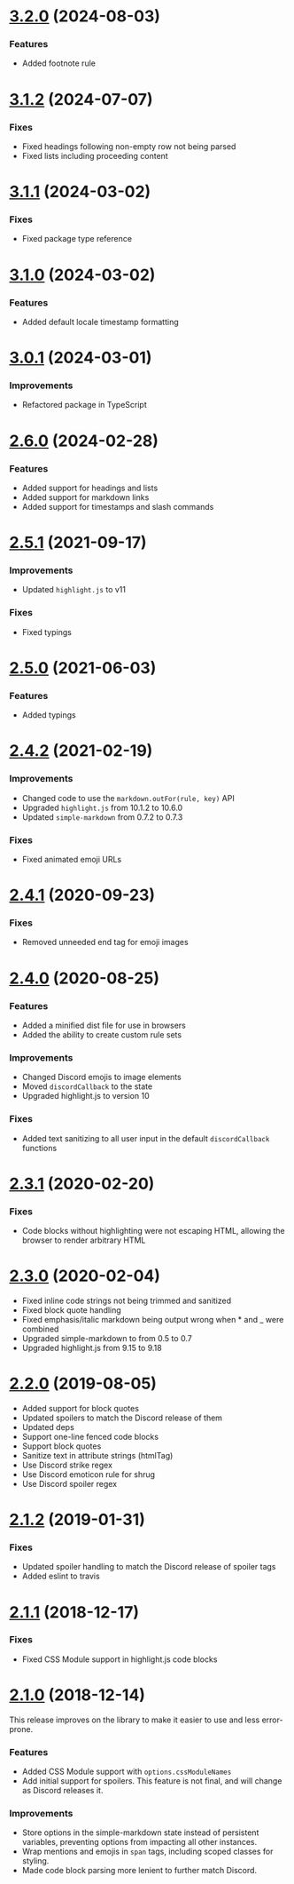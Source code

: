# [3.2.0](https://github.com/odiffey/discord-markdown/compare/v3.1.2...v3.2.0) (2024-08-03)

### Features

- Added footnote rule

# [3.1.2](https://github.com/odiffey/discord-markdown/compare/v3.1.1...v3.1.2) (2024-07-07)

### Fixes

- Fixed headings following non-empty row not being parsed
- Fixed lists including proceeding content

# [3.1.1](https://github.com/odiffey/discord-markdown/compare/v3.1.0...v3.1.1) (2024-03-02)

### Fixes

- Fixed package type reference

# [3.1.0](https://github.com/odiffey/discord-markdown/compare/v3.0.1...v3.1.0) (2024-03-02)

### Features

- Added default locale timestamp formatting

# [3.0.1](https://github.com/odiffey/discord-markdown/compare/v2.6.0...v3.0.1) (2024-03-01)

### Improvements

- Refactored package in TypeScript

# [2.6.0](https://github.com/odiffey/discord-markdown/compare/v2.5.1...v2.6.0) (2024-02-28)

### Features

- Added support for headings and lists
- Added support for markdown links
- Added support for timestamps and slash commands

# [2.5.1](https://github.com/brussell98/discord-markdown/compare/v2.5.0...v2.5.1) (2021-09-17)

### Improvements

- Updated `highlight.js` to v11

### Fixes

- Fixed typings

# [2.5.0](https://github.com/brussell98/discord-markdown/compare/v2.4.2...v2.5.0) (2021-06-03)

### Features

- Added typings

# [2.4.2](https://github.com/brussell98/discord-markdown/compare/v2.4.1...v2.4.2) (2021-02-19)

### Improvements

- Changed code to use the `markdown.outFor(rule, key)` API
- Upgraded `highlight.js` from 10.1.2 to 10.6.0
- Updated `simple-markdown` from 0.7.2 to 0.7.3

### Fixes

- Fixed animated emoji URLs

# [2.4.1](https://github.com/brussell98/discord-markdown/compare/v2.4.0...v2.4.1) (2020-09-23)

### Fixes

- Removed unneeded end tag for emoji images

# [2.4.0](https://github.com/brussell98/discord-markdown/compare/v2.3.1...v2.4.0) (2020-08-25)

### Features

- Added a minified dist file for use in browsers
- Added the ability to create custom rule sets

### Improvements

- Changed Discord emojis to image elements
- Moved `discordCallback` to the state
- Upgraded highlight.js to version 10

### Fixes

- Added text sanitizing to all user input in the default `discordCallback` functions

# [2.3.1](https://github.com/brussell98/discord-markdown/compare/v2.3.0...v2.3.1) (2020-02-20)

### Fixes

- Code blocks without highlighting were not escaping HTML, allowing the browser to render arbitrary HTML

# [2.3.0](https://github.com/brussell98/discord-markdown/compare/v2.2.0...v2.3.0) (2020-02-04)

- Fixed inline code strings not being trimmed and sanitized
- Fixed block quote handling
- Fixed emphasis/italic markdown being output wrong when * and _ were combined
- Upgraded simple-markdown to from 0.5 to 0.7
- Upgraded highlight.js from 9.15 to 9.18

# [2.2.0](https://github.com/brussell98/discord-markdown/compare/v2.1.2...v2.2.0) (2019-08-05)

- Added support for block quotes
- Updated spoilers to match the Discord release of them
- Updated deps
- Support one-line fenced code blocks
- Support block quotes
- Sanitize text in attribute strings (htmlTag)
- Use Discord strike regex
- Use Discord emoticon rule for shrug
- Use Discord spoiler regex

# [2.1.2](https://github.com/brussell98/discord-markdown/compare/v2.1.1...v2.1.2) (2019-01-31)

### Fixes

- Updated spoiler handling to match the Discord release of spoiler tags
- Added eslint to travis

# [2.1.1](https://github.com/brussell98/discord-markdown/compare/v2.1.0...v2.1.1) (2018-12-17)

### Fixes

- Fixed CSS Module support in highlight.js code blocks

# [2.1.0](https://github.com/brussell98/discord-markdown/compare/v2.0.0...v2.1.0) (2018-12-14)

This release improves on the library to make it easier to use and less error-prone.

### Features

- Added CSS Module support with `options.cssModuleNames`
- Add initial support for spoilers. This feature is not final, and will change as Discord releases it.

### Improvements

- Store options in the simple-markdown state instead of persistent variables, preventing options from impacting all other instances.
- Wrap mentions and emojis in `span` tags, including scoped classes for styling.
- Made code block parsing more lenient to further match Discord.

